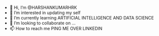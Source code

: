 - 👋 Hi, I’m @HARSHANKUMARHRK
- 👀 I’m interested in updating my self
- 🌱 I’m currently learning ARTIFICIAL INTELLIGENCE AND DATA SCIENCE
- 💞️ I’m looking to collaborate on ...
- 📫 How to reach me PING ME OVER LINKEDIN

<!---
HARSHANKUMARHRK/HARSHANKUMARHRK is a ✨ special ✨ repository because its `README.md` (this file) appears on your GitHub profile.
You can click the Preview link to take a look at your changes.
--->
